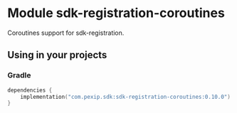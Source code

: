 # Module sdk-registration-coroutines

Coroutines support for sdk-registration.

## Using in your projects

### Gradle

```kotlin
dependencies {
    implementation("com.pexip.sdk:sdk-registration-coroutines:0.10.0")
}
```
